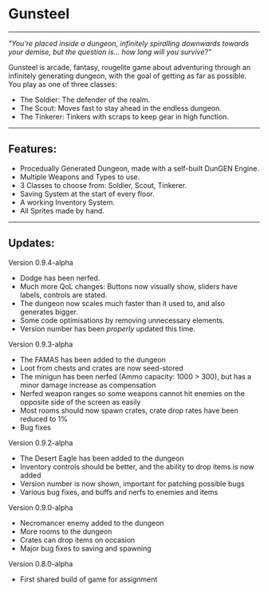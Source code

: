 # Gunsteel
---
*"You're placed inside a dungeon, infinitely spiralling downwards towards your demise, but the question is... how long will you survive?"*

Gunsteel is arcade, fantasy, rougelite game about adventuring through an infinitely generating dungeon, with the goal of getting as far as possible.
You play as one of three classes:
- The Soldier: The defender of the realm.
- The Scout: Moves fast to stay ahead in the endless dungeon.
- The Tinkerer: Tinkers with scraps to keep gear in high function.
---
## Features:
+ Procedually Generated Dungeon, made with a self-built DunGEN Engine.
+ Multiple Weapons and Types to use.
+ 3 Classes to choose from: Soldier, Scout, Tinkerer.
+ Saving System at the start of every floor.
+ A working Inventory System.
+ All Sprites made by hand.
------------
## Updates:
Version 0.9.4-alpha
- Dodge has been nerfed.
- Much more QoL changes: Buttons now visually show, sliders have labels, controls are stated.
- The dungeon now scales much faster than it used to, and also generates bigger.
- Some code optimisations by removing unnecessary elements.
- Version number has been *properly* updated this time.

Version 0.9.3-alpha
- The FAMAS has been added to the dungeon
- Loot from chests and crates are now seed-stored
- The minigun has been nerfed (Ammo capacity: 1000 > 300), but has a minor damage increase as compensation
- Nerfed weapon ranges so some weapons cannot hit enemies on the opposite side of the screen as easily
- Most rooms should now spawn crates, crate drop rates have been reduced to 1%
- Bug fixes

Version 0.9.2-alpha
- The Desert Eagle has been added to the dungeon
- Inventory controls should be better, and the ability to drop items is now added
- Version number is now shown, important for patching possible bugs
- Various bug fixes, and buffs and nerfs to enemies and items

Version 0.9.0-alpha
- Necromancer enemy added to the dungeon
- More rooms to the dungeon
- Crates can drop items on occasion
- Major bug fixes to saving and spawning

Version 0.8.0-alpha
- First shared build of game for assignment
